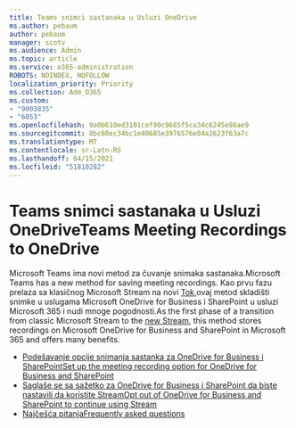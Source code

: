 ```yaml
---
title: Teams snimci sastanaka u Usluzi OneDrive
ms.author: pebaum
author: pebaum
manager: scotv
ms.audience: Admin
ms.topic: article
ms.service: o365-administration
ROBOTS: NOINDEX, NOFOLLOW
localization_priority: Priority
ms.collection: Adm_O365
ms.custom:
- "9003835"
- "6853"
ms.openlocfilehash: 9a0b610ed3101cef90c9685f5ca34c6245e86ae9
ms.sourcegitcommit: 8bc60ec34bc1e40685e3976576e04a2623f63a7c
ms.translationtype: MT
ms.contentlocale: sr-Latn-RS
ms.lasthandoff: 04/15/2021
ms.locfileid: "51810282"
---
```

# <a name="teams-meeting-recordings-to-onedrive"></a><span data-ttu-id="ecbb6-102">Teams snimci sastanaka u Usluzi OneDrive</span><span class="sxs-lookup"><span data-stu-id="ecbb6-102">Teams Meeting Recordings to OneDrive</span></span>

<span data-ttu-id="ecbb6-103">Microsoft Teams ima novi metod za čuvanje snimaka sastanaka.</span><span class="sxs-lookup"><span data-stu-id="ecbb6-103">Microsoft Teams has a new method for saving meeting recordings.</span></span> <span data-ttu-id="ecbb6-104">Kao prvu fazu prelaza sa klasičnog Microsoft Stream na novi [Tok,](https://docs.microsoft.com/stream/streamnew/new-stream)ovaj metod skladišti snimke u uslugama Microsoft OneDrive for Business i SharePoint u usluzi Microsoft 365 i nudi mnoge pogodnosti.</span><span class="sxs-lookup"><span data-stu-id="ecbb6-104">As the first phase of a transition from classic Microsoft Stream to the [new Stream](https://docs.microsoft.com/stream/streamnew/new-stream), this method stores recordings on Microsoft OneDrive for Business and SharePoint in Microsoft 365 and offers many benefits.</span></span>  

- [<span data-ttu-id="ecbb6-105">Podešavanje opcije snimanja sastanka za OneDrive for Business i SharePoint</span><span class="sxs-lookup"><span data-stu-id="ecbb6-105">Set up the meeting recording option for OneDrive for Business and SharePoint</span></span>](https://docs.microsoft.com/MicrosoftTeams/tmr-meeting-recording-change#set-up-the-meeting-recording-option-for-onedrive-for-business-and-sharepoint)
- [<span data-ttu-id="ecbb6-106">Saglaše se sa sažetko za OneDrive for Business i SharePoint da biste nastavili da koristite Stream</span><span class="sxs-lookup"><span data-stu-id="ecbb6-106">Opt out of OneDrive for Business and SharePoint to continue using Stream</span></span>](https://docs.microsoft.com/MicrosoftTeams/tmr-meeting-recording-change#opt-out-of-onedrive-for-business-and-sharepoint-to-continue-using-stream)  
- [<span data-ttu-id="ecbb6-107">Najčešća pitanja</span><span class="sxs-lookup"><span data-stu-id="ecbb6-107">Frequently asked questions</span></span>](https://docs.microsoft.com/MicrosoftTeams/tmr-meeting-recording-change#frequently-asked-questions)
